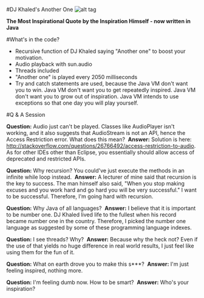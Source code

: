 #DJ Khaled's Another One
![alt tag](http://cdn.pigeonsandplanes.com/wp-content/uploads/2015/12/dj-khaled-2015.jpg)

<b>The Most Inspirational Quote by the Inspiration Himself - now written in Java</b>

#What's in the code?
- Recursive function of DJ Khaled saying "Another one" to boost your motivation.
- Audio playback with sun.audio
- Threads included 
- "Another one" is played every 2050 milliseconds
- Try and catch statements are used, because the Java VM don't want you to win. Java VM don't want you to get repeatedly inspired. Java VM don't want you to grow out of inspiration. Java VM intends to use exceptions so that one day you will play yourself.

#Q & A Session

<b>Question:</b> Audio just can't be played. Classes like AudioPlayer isn't working, and it also suggests that AudioStream is not an API, hence the Access Restriction error. What does this mean?
&nbsp;<b>Answer:</b> Solution is here: http://stackoverflow.com/questions/26766492/access-restriction-to-audio. As for other IDEs other than Eclipse, you essentially should allow access of deprecated and restricted APIs.

<b>Question:</b> Why recursion? You could've just execute the methods in an infinite while loop instead.
&nbsp;<b>Answer:</b> A lecturer of mine said that recursion is the key to success. The man himself also said, "When you stop making excuses and you work hard and go hard you will be very successful." I want to be successful. Therefore, I'm going hard with recursion.

<b>Question:</b> Why Java of all languages?
&nbsp;<b>Answer:</b> I believe that it is important to be number one. DJ Khaled lived life to the fullest when his record became number one in the country. Therefore, I picked the number one language as suggested by some of these programming language indexes.

<b>Question:</b> I see threads? Why?
&nbsp;<b>Answer:</b> Because why the heck not? Even if the use of that yields no huge difference in real world results, I just feel like using them for the fun of it.

<b>Question:</b> What on earth drove you to make this s***?
&nbsp;<b>Answer:</b> I'm just feeling inspired, nothing more.

<b>Question:</b> I'm feeling dumb now. How to be smart?
&nbsp;<b>Answer:</b> Who's your inspiration?
